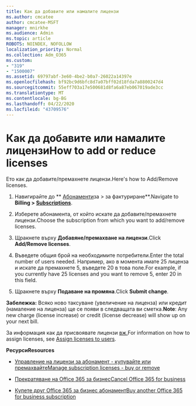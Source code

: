 ```yaml
---
title: Как да добавите или намалите лицензи
ms.author: cmcatee
author: cmcatee-MSFT
manager: mnirkhe
ms.audience: Admin
ms.topic: article
ROBOTS: NOINDEX, NOFOLLOW
localization_priority: Normal
ms.collection: Adm_O365
ms.custom:
- "319"
- "1500007"
ms.assetid: 69797abf-3e60-4be2-b0a7-26022a14397e
ms.openlocfilehash: bf92bc9d6bfc8d7a07bff02d18fda7a8800247d4
ms.sourcegitcommit: 55eff703a17e500681d8fa6a87eb067019ade3cc
ms.translationtype: MT
ms.contentlocale: bg-BG
ms.lasthandoff: 04/22/2020
ms.locfileid: "43709576"
---
```

# <a name="how-to-add-or-reduce-licenses"></a><span data-ttu-id="6c66f-102">Как да добавите или намалите лицензи</span><span class="sxs-lookup"><span data-stu-id="6c66f-102">How to add or reduce licenses</span></span>

<span data-ttu-id="6c66f-103">Ето как да добавите/премахнете лицензи.</span><span class="sxs-lookup"><span data-stu-id="6c66f-103">Here's how to Add/Remove licenses.</span></span>
  
1. <span data-ttu-id="6c66f-104">Навигирайте до \*\* [Абонаменти](https://portal.office.com/adminportal/home#/subscriptions)за > за фактуриране\*\*.</span><span class="sxs-lookup"><span data-stu-id="6c66f-104">Navigate to **Billing > [Subscriptions](https://portal.office.com/adminportal/home#/subscriptions)**.</span></span>

2. <span data-ttu-id="6c66f-105">Изберете абонамента, от който искате да добавите/премахнете лицензи.</span><span class="sxs-lookup"><span data-stu-id="6c66f-105">Choose the subscription from which you want to add/remove licenses.</span></span>

3. <span data-ttu-id="6c66f-106">Щракнете върху **Добавяне/премахване на лицензи**.</span><span class="sxs-lookup"><span data-stu-id="6c66f-106">Click **Add/Remove licenses**.</span></span>

4. <span data-ttu-id="6c66f-107">Въведете общия брой на необходимите потребители.</span><span class="sxs-lookup"><span data-stu-id="6c66f-107">Enter the total number of users needed.</span></span> <span data-ttu-id="6c66f-108">Например, ако в момента имате 25 лиценза и искате да премахнете 5, въведете 20 в това поле.</span><span class="sxs-lookup"><span data-stu-id="6c66f-108">For example, if you currently have 25 licenses and you want to remove 5, enter 20 in this field.</span></span>

5. <span data-ttu-id="6c66f-109">Щракнете върху **Подаване на промяна**.</span><span class="sxs-lookup"><span data-stu-id="6c66f-109">Click **Submit change**.</span></span>

<span data-ttu-id="6c66f-110">**Забележка:** Всяко ново таксуване (увеличение на лиценза) или кредит (намаление на лиценза) ще се появи в следващата ви сметка.</span><span class="sxs-lookup"><span data-stu-id="6c66f-110">**Note**: Any new charge (license increase) or credit (license decrease) will show up on your next bill.</span></span>

<span data-ttu-id="6c66f-111">За информация как да присвоявате лицензи [вж.](https://docs.microsoft.com/microsoft-365/admin/manage/assign-licenses-to-users)</span><span class="sxs-lookup"><span data-stu-id="6c66f-111">For information on how to assign licenses, see [Assign licenses to users](https://docs.microsoft.com/microsoft-365/admin/manage/assign-licenses-to-users).</span></span>

 <span data-ttu-id="6c66f-112">**Ресурси**</span><span class="sxs-lookup"><span data-stu-id="6c66f-112">**Resources**</span></span>
  
- [<span data-ttu-id="6c66f-113">Управление на лицензи за абонамент - купувайте или премахвайте</span><span class="sxs-lookup"><span data-stu-id="6c66f-113">Manage subscription licenses - buy or remove</span></span>](https://docs.microsoft.com/microsoft-365/commerce/licenses/buy-licenses)

- [<span data-ttu-id="6c66f-114">Прекратяване на Office 365 за бизнес</span><span class="sxs-lookup"><span data-stu-id="6c66f-114">Cancel Office 365 for business</span></span>](https://support.office.com/article/Cancel-Office-365-for-business-b1bc0bef-4608-4601-813a-cdd9f746709a)

- [<span data-ttu-id="6c66f-115">Купете друг Office 365 за бизнес абонамент</span><span class="sxs-lookup"><span data-stu-id="6c66f-115">Buy another Office 365 for business subscription</span></span>](https://support.office.com/article/Buy-another-Office-365-for-business-subscription-fab3b86c-3359-4042-8692-5d4dc7550b7c)
